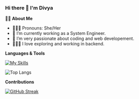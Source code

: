 ### Hi there 👋 I'm Divya

👩‍💻 **About Me**

- 👩🏻‍💻 Pronouns: She/Her
- 🔭 I’m currently working as a System Engineer.
- 🌱 I’m very passionate about coding and web developement.
- 👩🏻‍🏫 I love exploring and working in backend.
  
**Languages & Tools**

[![My Skills](https://skillicons.dev/icons?i=py,django,postgres,git)](https://skillicons.dev)

![Top Langs](https://github-readme-stats.vercel.app/api/top-langs/?username=divya1298&theme=tokyonight)  

**Contributions**

[![GitHub Streak](https://streak-stats.demolab.com/?user=divya1298)](https://git.io/streak-stats)
